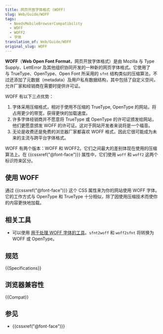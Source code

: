 ```yaml
---
title: 网页开放字体格式 (WOFF)
slug: Web/Guide/WOFF
tags:
  - NeedsMobileBrowserCompatibility
  - WOFF
  - WOFF2
  - 字体
translation_of: Web/Guide/WOFF
original_slug: WOFF
---
```

**WOFF**（**Web Open Font Format**，网页开放字体格式）是由 Mozilla 与 Type Supply、LettError 及其他组织协同开发的一种新的网页字体格式。它使用了与 TrueType、OpenType、Open Font 所采用的 `sfnt` 结构类似的压缩算法，不过还添加了元数据（metadata）及用户私有数据结构，其中包括了自定义空间，允许厂家和经销商在需要时提供许可证。

WOFF 有以下三点优势：

1. 字体采用压缩格式，相对于使用不压缩的 TrueType, OpenType 的网站，将占用更少的带宽，获得更快的加载速度。
2. 许多字体经销商并不愿意将 TrueType 或 OpenType 的许可证颁发给网站，他们更愿意颁发 WOFF 的许可证。这对于网站开发者来说将是一个福音。
3. 无论是收费还是免费的浏览器厂家都喜欢 WOFF 格式，因此它很可能成为未来的主流与跨平台字体格式。

WOFF 有两个版本：WOFF 和 WOFF2。它们之间最大的差别体现在使用的压缩算法上。在 {{cssxref("@font-face")}} 属性中，它们使用 `woff` 和 `woff2` 这两个标识符来区分。

## 使用 WOFF

通过 {{cssxref("@font-face")}} 这个 CSS 属性来为你的网站使用 WOFF 字体。它的工作方式与 OpenType 和 TrueType 十分相似，除了因使用压缩技术而使你的内容更快地加载。

## 相关工具

- 可以使用 [用于处理 WOFF 字体的工具](https://github.com/odemiral/woff2sfnt-sfnt2woff)。`sfnt2woff` 和 `woff2sfnt` 将转换为 WOFF 或 OpenType。

## 规范

{{Specifications}}

## 浏览器兼容性

{{Compat}}

## 参见

- {{cssxref("@font-face")}}
